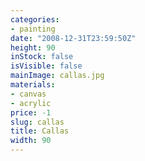 ```yaml
---
categories:
- painting
date: "2008-12-31T23:59:50Z"
height: 90
inStock: false
isVisible: false
mainImage: callas.jpg
materials:
- canvas
- acrylic
price: -1
slug: callas
title: Callas
width: 90
---
```


